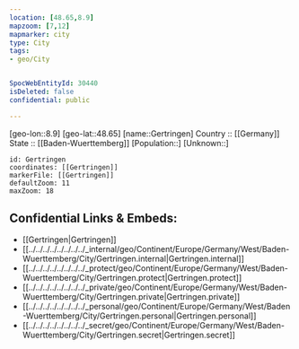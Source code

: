 ```yaml
---
location: [48.65,8.9] 
mapzoom: [7,12] 
mapmarker: city 
type: City
tags:
- geo/City


SpocWebEntityId: 30440
isDeleted: false
confidential: public

---
```

[geo-lon::8.9] 
[geo-lat::48.65] 
[name::Gertringen] 
Country :: [[Germany]]  
State :: [[Baden-Wuerttemberg]] 
[Population::] 
[Unknown::] 


```leaflet
id: Gertringen
coordinates: [[Gertringen]] 
markerFile: [[Gertringen]] 
defaultZoom: 11 
maxZoom: 18
```


## Confidential Links & Embeds: 
- [[Gertringen|Gertringen]]  
- [[../../../../../../../../_internal/geo/Continent/Europe/Germany/West/Baden-Wuerttemberg/City/Gertringen.internal|Gertringen.internal]] 
- [[../../../../../../../../_protect/geo/Continent/Europe/Germany/West/Baden-Wuerttemberg/City/Gertringen.protect|Gertringen.protect]] 
- [[../../../../../../../../_private/geo/Continent/Europe/Germany/West/Baden-Wuerttemberg/City/Gertringen.private|Gertringen.private]] 
- [[../../../../../../../../_personal/geo/Continent/Europe/Germany/West/Baden-Wuerttemberg/City/Gertringen.personal|Gertringen.personal]] 
- [[../../../../../../../../_secret/geo/Continent/Europe/Germany/West/Baden-Wuerttemberg/City/Gertringen.secret|Gertringen.secret]] 
